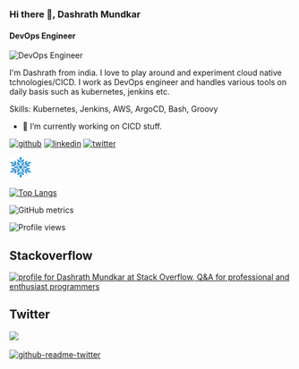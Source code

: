 ### Hi there 👋, Dashrath Mundkar
#### DevOps Engineer
![DevOps Engineer](https://pbs.twimg.com/profile_banners/385268752/1565471261/600x200)

I'm Dashrath from india. I love to play around and experiment cloud native tchnologies/CICD. I work as DevOps engineer and handles various tools on daily basis such as kubernetes, jenkins etc.

Skills: Kubernetes, Jenkins, AWS, ArgoCD, Bash, Groovy

- 🔭 I’m currently working on CICD stuff. 

[<img src='https://cdn.jsdelivr.net/npm/simple-icons@3.0.1/icons/github.svg' alt='github' height='40'>](https://github.com/DashrathMundkar)  [<img src='https://cdn.jsdelivr.net/npm/simple-icons@3.0.1/icons/linkedin.svg' alt='linkedin' height='40'>](https://www.linkedin.com/in/https://www.linkedin.com/in/dashrathmundkar//)  [<img src='https://cdn.jsdelivr.net/npm/simple-icons@3.0.1/icons/twitter.svg' alt='twitter' height='40'>](https://twitter.com/dash_mundkar18)  

<a href='https://archiveprogram.github.com/'><img src='https://raw.githubusercontent.com/acervenky/animated-github-badges/master/assets/acbadge.gif' width='40' height='40'></a> 

[![Top Langs](https://github-readme-stats.vercel.app/api/top-langs/?username=DashrathMundkar)](https://github.com/anuraghazra/github-readme-stats)

![GitHub metrics](https://metrics.lecoq.io/DashrathMundkar)  

![Profile views](https://gpvc.arturio.dev/DashrathMundkar)  

## Stackoverflow

<a href="https://stackoverflow.com/users/8053714/dashrath-mundkar"><img src="https://stackoverflow.com/users/flair/8053714.png" width="208" height="58" alt="profile for Dashrath Mundkar at Stack Overflow, Q&amp;A for professional and enthusiast programmers" title="profile for Dashrath Mundkar at Stack Overflow, Q&amp;A for professional and enthusiast programmers"></a>


## Twitter

[<img src="https://img.shields.io/badge/-Follow-blue?style=for-the-badge&logo=twitter&logoColor=white"/>](https://twitter.com/dash_mundkar18)

[![github-readme-twitter](https://github-readme-twitter.gazf.vercel.app/api?id=dash_mundkar18&layout=wide)](https://github.com/gazf/github-readme-twitter)
